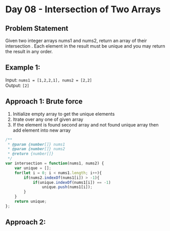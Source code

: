
# Day 08 - Intersection of Two Arrays

## Problem Statement
Given two integer arrays nums1 and nums2, return an array of their 
intersection
. Each element in the result must be unique and you may return the result in any order.

## Example 1:
Input: `nums1 = [1,2,2,1], nums2 = [2,2]`  
Output: `[2]`

## Approach 1: Brute force
1. Initialize empty array to get the unique elements
2. Itrate over any one of given array
3. If the element is found second array and not found unique array then add element into new array
```javascript
/**
 * @param {number[]} nums1
 * @param {number[]} nums2
 * @return {number[]}
 */
var intersection = function(nums1, nums2) {
    var unique = [];
    for(let i = 0; i < nums1.length; i++){
        if(nums2.indexOf(nums1[i]) > -1){
            if(unique.indexOf(nums1[i]) == -1)
                unique.push(nums1[i]);
        }
    }
    return unique;
};
```
## Approach 2: 
```javascript

```
